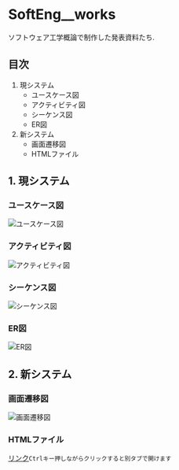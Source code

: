 # SoftEng__works
ソフトウェア工学概論で制作した発表資料たち.  
## 目次
1. 現システム
    * ユースケース図
    * アクティビティ図
    * シーケンス図
    * ER図  
2. 新システム
    * 画面遷移図  
    * HTMLファイル
## 1. 現システム
### ユースケース図
![ユースケース図](https://fusa-f.github.io/SoftEng__works/%E7%8F%BE%E3%82%B7%E3%82%B9%E3%83%86%E3%83%A0%E3%83%A6%E3%83%BC%E3%82%B9%E3%82%B1%E3%83%BC%E3%82%B9%E5%9B%B3.jpg)  
### アクティビティ図
![アクティビティ図](https://fusa-f.github.io/SoftEng__works/%E7%8F%BE%E3%82%B7%E3%82%B9%E3%83%86%E3%83%A0%E3%82%A2%E3%82%AF%E3%83%86%E3%82%A3%E3%83%93%E3%83%86%E3%82%A3%E5%9B%B3.jpg)  
### シーケンス図
![シーケンス図](https://fusa-f.github.io/SoftEng__works/%E7%8F%BE%E3%82%B7%E3%82%B9%E3%83%86%E3%83%A0%E3%82%B7%E3%83%BC%E3%82%B1%E3%83%B3%E3%82%B9%E5%9B%B3.jpg)  
### ER図
![ER図](https://fusa-f.github.io/SoftEng__works/%E7%8F%BE%E3%82%B7%E3%82%B9%E3%83%86%E3%83%A0ER%E5%9B%B3.jpg)  

## 2. 新システム
### 画面遷移図
![画面遷移図](https://fusa-f.github.io/SoftEng__works/%E6%96%B0%E3%82%B7%E3%82%B9%E3%83%86%E3%83%A0%E7%94%BB%E9%9D%A2%E9%81%B7%E7%A7%BB%E5%9B%B3.png)  
### HTMLファイル
[リンク](http:///fusa-f.github.io/SoftEng__works/login.html)`Ctrlキー押しながらクリックすると別タブで開けます`
